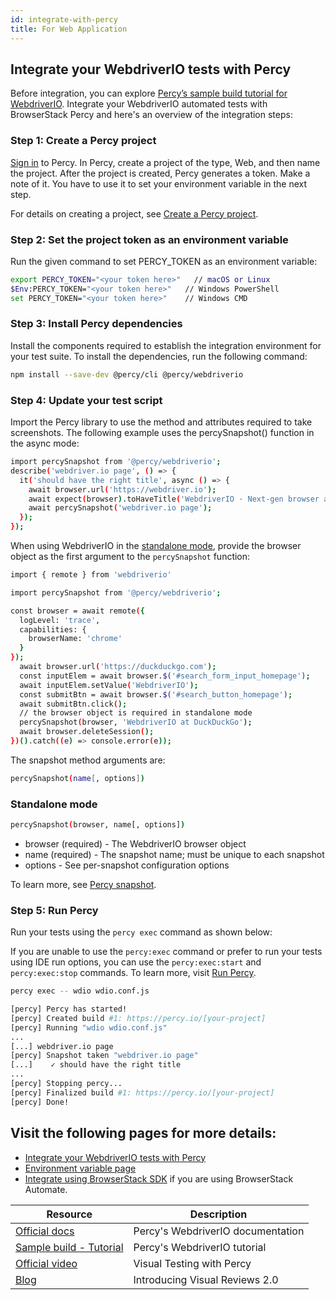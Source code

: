 ```yaml
---
id: integrate-with-percy
title: For Web Application
---
```


## Integrate your WebdriverIO tests with Percy

Before integration, you can explore [Percy’s sample build tutorial for WebdriverIO](https://www.browserstack.com/docs/percy/sample-build/webdriverio/?utm_source=webdriverio&utm_medium=partnered&utm_campaign=documentation).
Integrate your WebdriverIO automated tests with BrowserStack Percy and here's an overview of the integration steps:

### Step 1: Create a Percy project
[Sign in](https://percy.io/signup/?utm_source=webdriverio&utm_medium=partnered&utm_campaign=documentation) to Percy. In Percy, create a project of the type, Web, and then name the project. After the project is created, Percy generates a token. Make a note of it. You have to use it to set your environment variable in the next step.

For details on creating a project, see [Create a Percy project](https://www.browserstack.com/docs/percy/get-started/create-project/?utm_source=webdriverio&utm_medium=partnered&utm_campaign=documentation).

### Step 2: Set the project token as an environment variable

Run the given command to set PERCY_TOKEN as an environment variable:

```sh
export PERCY_TOKEN="<your token here>"   // macOS or Linux
$Env:PERCY_TOKEN="<your token here>"   // Windows PowerShell
set PERCY_TOKEN="<your token here>"    // Windows CMD
```

### Step 3: Install Percy dependencies

Install the components required to establish the integration environment for your test suite.
To install the dependencies, run the following command:

```sh
npm install --save-dev @percy/cli @percy/webdriverio
```

### Step 4: Update your test script

Import the Percy library to use the method and attributes required to take screenshots.
The following example uses the percySnapshot() function in the async mode:

```sh
import percySnapshot from '@percy/webdriverio';
describe('webdriver.io page', () => {
  it('should have the right title', async () => {
    await browser.url('https://webdriver.io');
    await expect(browser).toHaveTitle('WebdriverIO · Next-gen browser and mobile automation test framework for Node.js');
    await percySnapshot('webdriver.io page');
  });
});
```

When using WebdriverIO in the [standalone mode](https://webdriver.io/docs/setuptypes.html/?utm_source=webdriverio&utm_medium=partnered&utm_campaign=documentation), provide the browser object as the first argument to the `percySnapshot` function:

```sh
import { remote } from 'webdriverio'

import percySnapshot from '@percy/webdriverio';

const browser = await remote({
  logLevel: 'trace',
  capabilities: {
    browserName: 'chrome'
  }
});
  await browser.url('https://duckduckgo.com');
  const inputElem = await browser.$('#search_form_input_homepage');
  await inputElem.setValue('WebdriverIO');
  const submitBtn = await browser.$('#search_button_homepage');
  await submitBtn.click();
  // the browser object is required in standalone mode
  percySnapshot(browser, 'WebdriverIO at DuckDuckGo');
  await browser.deleteSession();
})().catch((e) => console.error(e));

```
The snapshot method arguments are:

```sh
percySnapshot(name[, options])
```
### Standalone mode

```sh
percySnapshot(browser, name[, options])
```

- browser (required) - The WebdriverIO browser object
- name (required) - The snapshot name; must be unique to each snapshot
- options - See per-snapshot configuration options

To learn more, see [Percy snapshot](https://www.browserstack.com/docs/percy/take-percy-snapshots/overview/?utm_source=webdriverio&utm_medium=partnered&utm_campaign=documentation).

### Step 5: Run Percy
Run your tests using the `percy exec` command as shown below:

If you are unable to use the `percy:exec` command or prefer to run your tests using IDE run options, you can use the `percy:exec:start` and `percy:exec:stop` commands. To learn more, visit [Run Percy](https://www.browserstack.com/docs/percy/integrate/webdriverio/?utm_source=webdriverio&utm_medium=partnered&utm_campaign=documentation).

```sh
percy exec -- wdio wdio.conf.js
```

```sh
[percy] Percy has started!
[percy] Created build #1: https://percy.io/[your-project]
[percy] Running "wdio wdio.conf.js"
...
[...] webdriver.io page
[percy] Snapshot taken "webdriver.io page"
[...]    ✓ should have the right title
...
[percy] Stopping percy...
[percy] Finalized build #1: https://percy.io/[your-project]
[percy] Done!

```

## Visit the following pages for more details:
- [Integrate your WebdriverIO tests with Percy](https://www.browserstack.com/docs/percy/integrate/webdriverio/?utm_source=webdriverio&utm_medium=partnered&utm_campaign=documentation)
- [Environment variable page](https://www.browserstack.com/docs/percy/get-started/set-env-var/?utm_source=webdriverio&utm_medium=partnered&utm_campaign=documentation)
- [Integrate using BrowserStack SDK](https://www.browserstack.com/docs/percy/integrate-bstack-sdk/webdriverio/?utm_source=webdriverio&utm_medium=partnered&utm_campaign=documentation) if you are using BrowserStack Automate.


| Resource                                                                                                                                                            | Description                       |
|---------------------------------------------------------------------------------------------------------------------------------------------------------------------|-----------------------------------|
| [Official docs](https://www.browserstack.com/docs/percy/integrate/webdriverio/?utm_source=webdriverio&utm_medium=partnered&utm_campaign=documentation)             | Percy's WebdriverIO documentation |
| [Sample build - Tutorial](https://www.browserstack.com/docs/percy/sample-build/webdriverio/?utm_source=webdriverio&utm_medium=partnered&utm_campaign=documentation) | Percy's WebdriverIO tutorial      |
| [Official video](https://youtu.be/1Sr_h9_3MI0/?utm_source=webdriverio&utm_medium=partnered&utm_campaign=documentation)                                              | Visual Testing with Percy         |
| [Blog](https://www.browserstack.com/blog/introducing-visual-reviews-2-0/?utm_source=webdriverio&utm_medium=partnered&utm_campaign=documentation)                    | Introducing Visual Reviews 2.0    |
